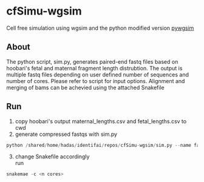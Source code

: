 # cfSimu-wgsim
Cell free simulation using wgsim and the python modified version [pywgsim](https://github.com/ialbert/pywgsim)

## About
The python script, sim.py, generates paired-end fastq files based on hoobari's fetal and maternal fragment length distrubtion. The output is multiple fastq files depending on user defined number of sequences and number of cores. Please refer to script for input options.
Alignment and merging of bams can be achevied using the attached Snakefile

## Run
1. copy hoobari's output maternal_lengths.csv and fetal_lengths.csv to cwd
2. generate compressed fastqs with sim.py
```python 
python /shared/home/hadas/identifai/repos/cfSimu-wgsim/sim.py --name fam50_maternal --n_seqs 1000000000 -nw 95 -o reads_maternal
```
3. change Snakefile accordingly </br>
run </br>
```python
snakemae -c <n cores>
```